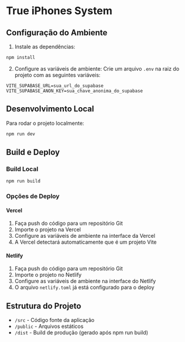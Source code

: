 # True iPhones System

## Configuração do Ambiente

1. Instale as dependências:
```bash
npm install
```

2. Configure as variáveis de ambiente:
Crie um arquivo `.env` na raiz do projeto com as seguintes variáveis:
```
VITE_SUPABASE_URL=sua_url_do_supabase
VITE_SUPABASE_ANON_KEY=sua_chave_anonima_do_supabase
```

## Desenvolvimento Local

Para rodar o projeto localmente:
```bash
npm run dev
```

## Build e Deploy

### Build Local
```bash
npm run build
```

### Opções de Deploy

#### Vercel
1. Faça push do código para um repositório Git
2. Importe o projeto na Vercel
3. Configure as variáveis de ambiente na interface da Vercel
4. A Vercel detectará automaticamente que é um projeto Vite

#### Netlify
1. Faça push do código para um repositório Git
2. Importe o projeto no Netlify
3. Configure as variáveis de ambiente na interface do Netlify
4. O arquivo `netlify.toml` já está configurado para o deploy

## Estrutura do Projeto

- `/src` - Código fonte da aplicação
- `/public` - Arquivos estáticos
- `/dist` - Build de produção (gerado após npm run build)
